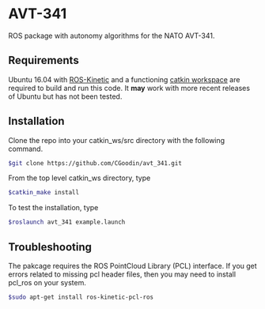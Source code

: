 # AVT-341
ROS package with autonomy algorithms for the NATO AVT-341.

## Requirements
Ubuntu 16.04 with [ROS-Kinetic](http://wiki.ros.org/kinetic/Installation/Ubuntu) and a functioning [catkin workspace](http://wiki.ros.org/catkin/Tutorials/create_a_workspace) are required to build and run this code. It **may** work with more recent releases of Ubuntu but has not been tested.

## Installation
Clone the repo into your catkin_ws/src directory with the following command.
```bash
$git clone https://github.com/CGoodin/avt_341.git
```
From the top level catkin_ws directory, type
```bash
$catkin_make install
```

To test the installation, type
```bash
$roslaunch avt_341 example.launch
```

##  Troubleshooting
The pakcage requires the ROS PointCloud Library (PCL) interface. If you get errors related to missing pcl header files, then you may need to install pcl_ros on your system.
```bash
$sudo apt-get install ros-kinetic-pcl-ros
```